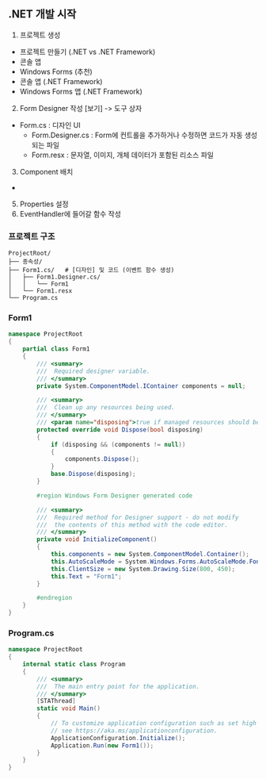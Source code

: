 ## .NET 개발 시작
1. 프로젝트 생성
- 프로젝트 만들기 (.NET vs .NET Framework)
- 콘솔 앱
- Windows Forms (추천)
- 콘솔 앱 (.NET Framework)
- Windows Forms 앱 (.NET Framework) 

2. Form Designer 작성
[보기] -> 도구 상자
- Form.cs : 디자인 UI
  - Form.Designer.cs : Form에 컨트롤을 추가하거나 수정하면 코드가 자동 생성되는 파일
  - Form.resx : 문자열, 이미지, 개체 데이터가 포함된 리소스 파일

3. Component 배치
- 
   
5. Properties 설정
6. EventHandler에 들어갈 함수 작성

### 프로젝트 구조
```
ProjectRoot/
├── 종속성/
├── Form1.cs/   # [디자인] 및 코드 (이벤트 함수 생성)
│   ├── Form1.Designer.cs/ 
│   │   └── Form1
│   └── Form1.resx
└── Program.cs 
```

### Form1
```C#
namespace ProjectRoot
{
    partial class Form1
    {
        /// <summary>
        ///  Required designer variable.
        /// </summary>
        private System.ComponentModel.IContainer components = null;

        /// <summary>
        ///  Clean up any resources being used.
        /// </summary>
        /// <param name="disposing">true if managed resources should be disposed; otherwise, false.</param>
        protected override void Dispose(bool disposing)
        {
            if (disposing && (components != null))
            {
                components.Dispose();
            }
            base.Dispose(disposing);
        }

        #region Windows Form Designer generated code

        /// <summary>
        ///  Required method for Designer support - do not modify
        ///  the contents of this method with the code editor.
        /// </summary>
        private void InitializeComponent()
        {
            this.components = new System.ComponentModel.Container();
            this.AutoScaleMode = System.Windows.Forms.AutoScaleMode.Font;
            this.ClientSize = new System.Drawing.Size(800, 450);
            this.Text = "Form1";
        }

        #endregion
    }
}
```

### Program.cs
```C#
namespace ProjectRoot
{
    internal static class Program
    {
        /// <summary>
        ///  The main entry point for the application.
        /// </summary>
        [STAThread]
        static void Main()
        {
            // To customize application configuration such as set high DPI settings or default font,
            // see https://aka.ms/applicationconfiguration.
            ApplicationConfiguration.Initialize();
            Application.Run(new Form1());
        }
    }
}
```
